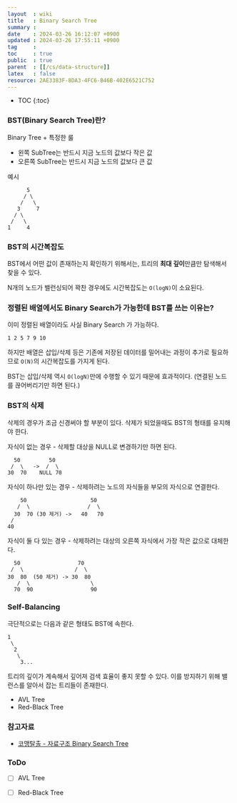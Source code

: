 ```yaml
---
layout  : wiki
title   : Binary Search Tree 
summary : 
date    : 2024-03-26 16:12:07 +0900
updated : 2024-03-26 17:55:11 +0900
tag     : 
toc     : true
public  : true
parent  : [[/cs/data-structure]] 
latex   : false
resource: 2AE3383F-8DA3-4FC6-B46B-402E6521C752
---
```

* TOC
{:toc}

### BST(Binary Search Tree)란?

Binary Tree + 특정한 룰

- 왼쪽 SubTree는 반드시 지금 노드의 값보다 작은 값
- 오른쪽 SubTree는 반드시 지금 노드의 값보다 큰 값

예시

```
      5
     / \
    /   \
   3     7
  / \
 /   \
1     4
```

### BST의 시간복잡도

BST에서 어떤 값이 존재하는지 확인하기 위해서는, 트리의 **최대 깊이**만큼만 탐색해서 찾을 수 있다.

N개의 노드가 밸런싱되어 꽉찬 경우에도 시간복잡도는 `O(logN)`이 소요된다.

### 정렬된 배열에서도 Binary Search가 가능한데 BST를 쓰는 이유는?

이미 정렬된 배열이라도 사실 Binary Search 가 가능하다.

```
1 2 5 7 9 10 
```

하지만 배열은 삽입/삭제 등은 기존에 저장된 데이터를 밀어내는 과정이 추가로 필요하므로 `O(N)`의 시간복잡도를 가지게 된다.

BST는 삽입/삭제 역시 `O(logN)`만에 수행할 수 있기 때문에 효과적이다. (연결된 노드를 끊어버리기만 하면 된다.)

### BST의 삭제

삭제의 경우가 조금 신경써야 할 부분이 있다. 삭제가 되었을때도 BST의 형태를 유지해야 한다.

자식이 없는 경우 - 삭제할 대상을 NULL로 변경하기만 하면 된다.
```
  50         50
 /  \   ->  /  \
30  70    NULL 70
```

자식이 하나만 있는 경우 - 삭제하려는 노드의 자식들을 부모의 자식으로 연결한다.

```
    50                    50
   /  \                  /  \
  30  70 (30 제거) ->   40   70
 /
40
```

자식이 둘 다 있는 경우 - 삭제하려는 대상의 오른쪽 자식에서 가장 작은 값으로 대체한다.

```
  50                  70
 /  \                /  \
30  80  (50 제거) -> 30  80
   /  \                   \
  70  90                  90
```

### Self-Balancing

극단적으로는 다음과 같은 형태도 BST에 속한다.

```
1
 \
  2
   \ 
    3...
```

트리의 깊이가 계속해서 깊어져 검색 효율이 좋지 못할 수 있다. 이를 방지하기 위해 밸런스를 알아서 잡는 트리들이 존재한다.

- AVL Tree
- Red-Black Tree

### 참고자료

- [코맹탈출 - 자료구조 Binary Search Tree](https://www.youtube.com/watch?v=wQwB5gdnEDg)

### ToDo

- [ ] AVL Tree
- [ ] Red-Black Tree

